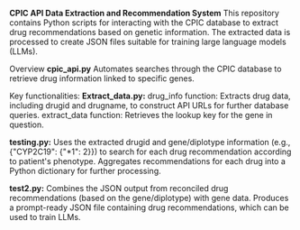 **CPIC API Data Extraction and Recommendation System**
This repository contains Python scripts for interacting with the CPIC database to extract drug recommendations based on genetic information. The extracted data is processed to create JSON files suitable for training large language models (LLMs).

Overview
**cpic_api.py**
Automates searches through the CPIC database to retrieve drug information linked to specific genes.

Key functionalities:
**Extract_data.py:**
drug_info function: Extracts drug data, including drugid and drugname, to construct API URLs for further database queries.
extract_data function: Retrieves the lookup key for the gene in question.

**testing.py:**
Uses the extracted drugid and gene/diplotype information (e.g., {"CYP2C19": {"*1": 2}}) to search for each drug recommendation according to patient's phenotype.
Aggregates recommendations for each drug into a Python dictionary for further processing.

**test2.py:**
Combines the JSON output from reconciled drug recommendations (based on the gene/diplotype) with gene data.
Produces a prompt-ready JSON file containing drug recommendations, which can be used to train LLMs.

